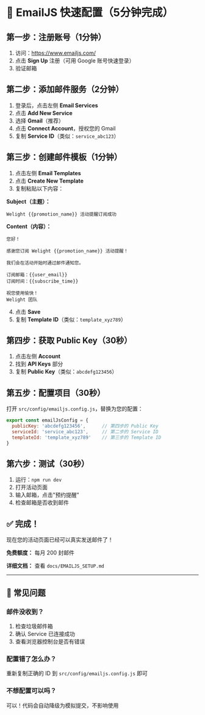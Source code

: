 # 📧 EmailJS 快速配置（5分钟完成）

## 第一步：注册账号（1分钟）

1. 访问：https://www.emailjs.com/
2. 点击 **Sign Up** 注册（可用 Google 账号快速登录）
3. 验证邮箱

## 第二步：添加邮件服务（2分钟）

1. 登录后，点击左侧 **Email Services**
2. 点击 **Add New Service**
3. 选择 **Gmail**（推荐）
4. 点击 **Connect Account**，授权您的 Gmail
5. 复制 **Service ID**（类似：`service_abc123`）

## 第三步：创建邮件模板（1分钟）

1. 点击左侧 **Email Templates**
2. 点击 **Create New Template**
3. 复制粘贴以下内容：

**Subject（主题）：**
```
Welight {{promotion_name}} 活动提醒订阅成功
```

**Content（内容）：**
```
您好！

感谢您订阅 Welight {{promotion_name}} 活动提醒！

我们会在活动开始时通过邮件通知您。

订阅邮箱：{{user_email}}
订阅时间：{{subscribe_time}}

祝您使用愉快！
Welight 团队
```

4. 点击 **Save**
5. 复制 **Template ID**（类似：`template_xyz789`）

## 第四步：获取 Public Key（30秒）

1. 点击左侧 **Account**
2. 找到 **API Keys** 部分
3. 复制 **Public Key**（类似：`abcdefg123456`）

## 第五步：配置项目（30秒）

打开 `src/config/emailjs.config.js`，替换为您的配置：

```javascript
export const emailJsConfig = {
  publicKey: 'abcdefg123456',      // 第四步的 Public Key
  serviceId: 'service_abc123',     // 第二步的 Service ID
  templateId: 'template_xyz789'    // 第三步的 Template ID
}
```

## 第六步：测试（30秒）

1. 运行：`npm run dev`
2. 打开活动页面
3. 输入邮箱，点击"预约提醒"
4. 检查邮箱是否收到邮件

## ✅ 完成！

现在您的活动页面已经可以真实发送邮件了！

**免费额度：** 每月 200 封邮件

**详细文档：** 查看 `docs/EMAILJS_SETUP.md`

---

## 🚨 常见问题

### 邮件没收到？

1. 检查垃圾邮件箱
2. 确认 Service 已连接成功
3. 查看浏览器控制台是否有错误

### 配置错了怎么办？

重新复制正确的 ID 到 `src/config/emailjs.config.js` 即可

### 不想配置可以吗？

可以！代码会自动降级为模拟提交，不影响使用

